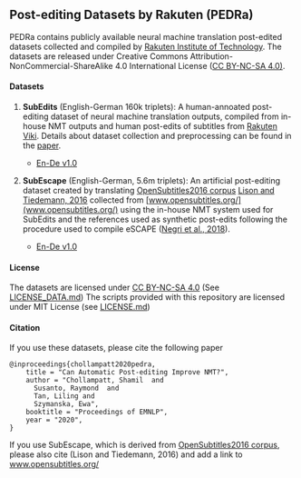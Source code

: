 ## Post-editing Datasets by Rakuten  (PEDRa)

PEDRa contains publicly available neural machine translation post-edited datasets collected and compiled by [Rakuten Institute of Technology](https://rit.rakuten.co.jp/). The datasets are released under Creative Commons Attribution-NonCommercial-ShareAlike 4.0 International License ([CC BY-NC-SA 4.0)](https://creativecommons.org/licenses/by-nc-sa/4.0/).

#### Datasets

1. **SubEdits** (English-German 160k triplets): A human-annoated post-editing dataset of neural machine translation outputs, compiled from in-house NMT outputs and human post-edits of subtitles from [Rakuten Viki](https://www.viki.com/). Details about dataset collection and preprocessing can be found in the [paper](https://arxiv.org/pdf/2009.14395.pdf). 
    * [En-De v1.0](https://github.com/shamilcm/pedra/releases/download/v1.0/subedits-en-de-v1-0.tar.gz)

2. **SubEscape** (English-German, 5.6m triplets): An artificial post-editing dataset created by translating [OpenSubtitles2016 corpus](http://opus.nlpl.eu/OpenSubtitles-v2016.php) [Lison and Tiedemann, 2016](http://www.lrec-conf.org/proceedings/lrec2016/pdf/947_Paper.pdf) collected from [www.opensubtitles.org/](www.opensubtitles.org/) using the in-house NMT system used for SubEdits and the references used as synthetic post-edits following the procedure used to compile eSCAPE ([Negri et al., 2018](https://www.aclweb.org/anthology/L18-1004.pdf)). 
    * [En-De v1.0](https://github.com/shamilcm/pedra/releases/download/v1.0/subescape-en-de-v1-0.tar.gz)
#### License
The datasets are licensed under [CC BY-NC-SA 4.0](https://creativecommons.org/licenses/by-nc-sa/4.0/) (See [LICENSE_DATA.md](LICENSE_DATA.md))
The scripts provided with this repository are licensed under MIT License (see [LICENSE.md](LICENSE.md))

#### Citation
If you use these datasets, please cite the following paper
```
@inproceedings{chollampatt2020pedra,
    title = "Can Automatic Post-editing Improve NMT?",
    author = "Chollampatt, Shamil  and
      Susanto, Raymond  and
      Tan, Liling and
      Szymanska, Ewa",
    booktitle = "Proceedings of EMNLP",
    year = "2020",
}
```
If you use SubEscape, which is derived from [OpenSubtitles2016 corpus](http://opus.nlpl.eu/OpenSubtitles-v2016.php), please also cite (Lison and Tiedemann, 2016) and add a link to www.opensubtitles.org/
